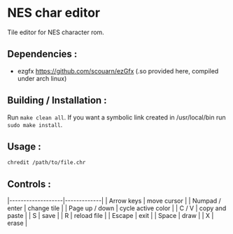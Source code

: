 # NES char editor

Tile editor for NES character rom.


## Dependencies :
- ezgfx https://github.com/scouarn/ezGfx
	(.so provided here, compiled under arch linux)


## Building / Installation :
Run `make clean all`. If you want a symbolic link created in /usr/local/bin run `sudo make install`. 


## Usage :

`chredit /path/to/file.chr`


## Controls :
|-------------------|-------------|
| Arrow keys 		| move cursor |
| Numpad / enter 	| change tile |
| Page up / down 	| cycle active color |
| C / V 		 	| copy and paste |
| S 			 	| save |
| R 			 	| reload file |
| Escape 		 	| exit |
| Space 		 	| draw |
| X 			 	| erase |